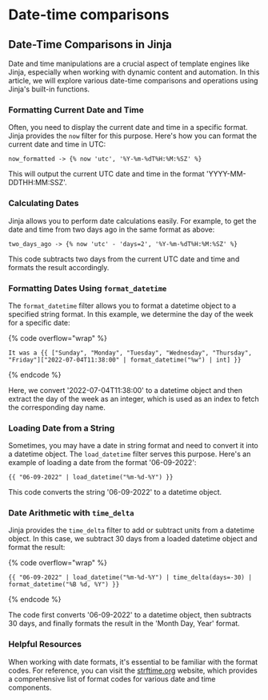 # Date-time comparisons

## Date-Time Comparisons in Jinja

Date and time manipulations are a crucial aspect of template engines like Jinja, especially when working with dynamic content and automation. In this article, we will explore various date-time comparisons and operations using Jinja's built-in functions.

### Formatting Current Date and Time

Often, you need to display the current date and time in a specific format. Jinja provides the `now` filter for this purpose. Here's how you can format the current date and time in UTC:

```django
now_formatted -> {% now 'utc', '%Y-%m-%dT%H:%M:%SZ' %}
```

This will output the current UTC date and time in the format 'YYYY-MM-DDTHH:MM:SSZ'.

### Calculating Dates

Jinja allows you to perform date calculations easily. For example, to get the date and time from two days ago in the same format as above:

```django
two_days_ago -> {% now 'utc' - 'days=2', '%Y-%m-%dT%H:%M:%SZ' %}
```

This code subtracts two days from the current UTC date and time and formats the result accordingly.

### Formatting Dates Using `format_datetime`

The `format_datetime` filter allows you to format a datetime object to a specified string format. In this example, we determine the day of the week for a specific date:

{% code overflow="wrap" %}
```django
It was a {{ ["Sunday", "Monday", "Tuesday", "Wednesday", "Thursday", "Friday"]["2022-07-04T11:38:00" | format_datetime("%w") | int] }}
```
{% endcode %}

Here, we convert '2022-07-04T11:38:00' to a datetime object and then extract the day of the week as an integer, which is used as an index to fetch the corresponding day name.

### Loading Date from a String

Sometimes, you may have a date in string format and need to convert it into a datetime object. The `load_datetime` filter serves this purpose. Here's an example of loading a date from the format '06-09-2022':

```django
{{ "06-09-2022" | load_datetime("%m-%d-%Y") }}
```

This code converts the string '06-09-2022' to a datetime object.

### Date Arithmetic with `time_delta`

Jinja provides the `time_delta` filter to add or subtract units from a datetime object. In this case, we subtract 30 days from a loaded datetime object and format the result:

{% code overflow="wrap" %}
```django
{{ "06-09-2022" | load_datetime("%m-%d-%Y") | time_delta(days=-30) | format_datetime("%B %d, %Y") }}
```
{% endcode %}

The code first converts '06-09-2022' to a datetime object, then subtracts 30 days, and finally formats the result in the 'Month Day, Year' format.

### Helpful Resources

When working with date formats, it's essential to be familiar with the format codes. For reference, you can visit the [strftime.org](https://strftime.org/) website, which provides a comprehensive list of format codes for various date and time components.
